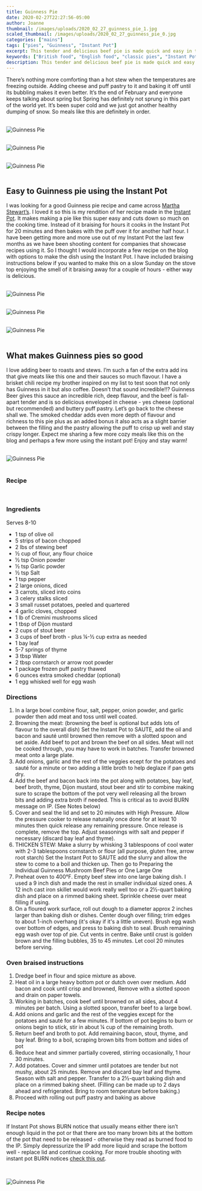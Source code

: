 ```yaml
---
title: Guinness Pie
date: 2020-02-27T22:27:56-05:00
author: Joanne
thumbnail: /images/uploads/2020_02_27_guinness_pie_1.jpg
scaled_thumbnail: /images/uploads/2020_02_27_guinness_pie_0.jpg
categories: ["mains"]
tags: ["pies", "Guinness", "Instant Pot"]
excerpt: This tender and delicious beef pie is made quick and easy in the Instant Pot 
keywords: ["British food", "English food", "classic pies", "Instant Pot Pies"]
description: This tender and delicious beef pie is made quick and easy in the Instant Pot 
---
```


There’s nothing more comforting than a hot stew when the temperatures are freezing outside. Adding cheese and puff pastry to it and baking it off until its bubbling makes it even better. It’s the end of February and everyone keeps talking about spring but Spring has definitely not sprung in this part of the world yet. It’s been super cold and we just got another healthy dumping of snow. So meals like this are definitely in order. 
</br>
</br>

![Guinness Pie](/images/uploads/2020_02_27_guinness_pie_2.jpg)
</br>
</br>

![Guinness Pie](/images/uploads/2020_02_27_guinness_pie_3.jpg)
</br>
</br>

![Guinness Pie](/images/uploads/2020_02_27_guinness_pie_4.jpg)
</br>
</br>

## Easy to Guinness pie using the Instant Pot
I was looking for a good Guinness pie recipe and came across <span class="highlight"><a rel="nofollow" href="https://www.marthastewart.com/1511473/guinness-pie">Martha Stewart’s</a></span>. I loved it so this is my rendition of her recipe made in the <span class="highlight"><a rel="nofollow" href="https://instantpot.com">Instant Pot</a></span>. It makes making a pie like this super easy and cuts down so much on the cooking time. Instead of it braising for hours it cooks in the Instant Pot for 20 minutes and then bakes with the puff over it for another half hour. I have been getting more and more use out of my Instant Pot the last few months as we have been shooting content for companies that showcase recipes using it. So I thought I would incorporate a few recipe on the blog with options to make the dish using the Instant Pot. I have included braising instructions below if you wanted to make this on a slow Sunday on the stove top enjoying the smell of it braising away for a couple of hours - either way is delicious. 
</br>
</br>

![Guinness Pie](/images/uploads/2020_02_27_guinness_pie_5.jpg)
</br>
</br>

![Guinness Pie](/images/uploads/2020_02_27_guinness_pie_6.jpg)
</br>
</br>

![Guinness Pie](/images/uploads/2020_02_27_guinness_pie_7.jpg)
</br>
</br>

## What makes Guinness pies so good
I love adding beer to roasts and stews. I’m such a fan of the extra add ins that give meats like this one and their sauces so much flavour. I have a brisket chili recipe my brother inspired on my list to test soon that not only has Guinness in it but also coffee. Doesn’t that sound incredible!!? Guinness Beer gives this sauce an incredible rich, deep flavour, and the beef is fall-apart tender and is so delicious enveloped in cheese - yes cheese (optional but recommended) and buttery puff pastry. Let’s go back to the cheese shall we. The smoked cheddar adds even more depth of flavour and richness to this pie plus as an added bonus it also acts as a slight barrier between the filling and the pastry allowing the puff to crisp up well and stay crispy longer. Expect me sharing a few more cozy meals like this on the blog and perhaps a few more using the instant pot! Enjoy and stay warm!
</br>
</br>

![Guinness Pie](/images/uploads/2020_02_27_guinness_pie_8.jpg)
</br>
</br>

### Recipe
</br>

### Ingredients 
Serves 8-10

* <span itemprop="ingredients">1 tsp of olive oil </span>
* <span itemprop="ingredients">5 strips of bacon chopped </span>
* <span itemprop="ingredients">2 lbs of stewing beef </span>
* <span itemprop="ingredients">&frac12; cup of flour, any flour choice </span>
* <span itemprop="ingredients">&frac12; tsp Onion powder</span>
* <span itemprop="ingredients">&frac12; tsp Garlic powder</span>
* <span itemprop="ingredients">&frac12; tsp Salt </span>
* <span itemprop="ingredients">1 tsp pepper </span>
* <span itemprop="ingredients">2 large onions, diced </span>
* <span itemprop="ingredients">3 carrots, sliced into coins </span>
* <span itemprop="ingredients">3 celery stalks sliced </span>
* <span itemprop="ingredients">3 small russet potatoes, peeled and quartered </span>
* <span itemprop="ingredients">4 garlic cloves, chopped </span>
* <span itemprop="ingredients">1 lb of Cremini mushrooms sliced </span>
* <span itemprop="ingredients">1 tbsp of Dijon mustard </span>
* <span itemprop="ingredients">2 cups of stout beer </span>
* <span itemprop="ingredients">3 cups of beef broth - plus &frac14;-&frac12; cup extra as needed </span>
* <span itemprop="ingredients">1 bay leaf </span>
* <span itemprop="ingredients">5-7 springs of thyme </span>
* <span itemprop="ingredients">3 tbsp Water </span>
* <span itemprop="ingredients">2 tbsp cornstarch or arrow root powder</span>
* <span itemprop="ingredients">1 package frozen puff pastry thawed </span>
* <span itemprop="ingredients">6 ounces extra smoked cheddar (optional) </span>
* <span itemprop="ingredients">1 egg whisked well for egg wash </span>

### Directions
<span itemprop="recipeInstructions">

1. In a large bowl combine flour, salt, pepper, onion powder, and garlic powder then add meat and toss until well coated. 
2. Browning the meat: (browning the beef is optional but adds lots of flavour to the overall dish) Set the Instant Pot to SAUTE, add the oil and bacon and sauté until browned then remove with a slotted spoon and set aside. Add beef to pot and brown the beef on all sides. Meat will not be cooked through, you may have to work in batches. Transfer browned meat onto a large plate.
3. Add onions, garlic and the rest of the veggies ecept for the potatoes and sauté for a minute or two adding a little broth to help deglaze if pan gets dry. 
4. Add the beef and bacon back into the pot along with potatoes, bay leaf, beef broth, thyme, Dijon mustard, stout beer and stir to combine making sure to scrape the bottom of the pot very well releasing all the brown bits and adding extra broth if needed. This is critical as to avoid BURN message on IP. (See Notes below)
5. Cover and seal the lid and set to 20 minutes with High Pressure. Allow the pressure cooker to release naturally once done for at least 10 minutes then quick release any remaining pressure. Once release is complete, remove the top. Adjust seasonings with salt and pepper if necessary (discard bay leaf and thyme). 
6. THICKEN STEW: Make a slurry by whisking 3 tablespoons of cool water with 2-3 tablespoons cornstarch or flour (all purpose, gluten free, arrow root starch)  Set the Instant Pot to SAUTE add the slurry and allow the stew to come to a boil and thicken up. Then go to Preparing the Individual Guinness Mushroom Beef Pies or One Large One 
7. Preheat oven to 400°F. Empty beef stew into one large baking dish. I used a 9 inch dish and made the rest in smaller individual sized ones. A 12 inch cast iron skillet would work really well too or a 2&frac12;-quart baking dish and place on a rimmed baking sheet. Sprinkle cheese over meat filling if using. 
8. On a floured work surface, roll out dough to a diameter approx 2 inches larger than baking dish or dishes. Center dough over filling; trim edges to about 1-inch overhang (it's okay if it's a little uneven). Brush egg wash over bottom of edges, and press to baking dish to seal. Brush remaining egg wash over top of pie. Cut vents in centre. Bake until crust is golden brown and the filling bubbles, 35 to 45 minutes. Let cool 20 minutes before serving.
</span>


### Oven braised instructions

1. Dredge beef in flour and spice mixture as above. 
2. Heat oil in a large heavy bottom pot or dutch oven over medium. Add bacon and cook until crisp and browned, Remove with a slotted spoon and drain on paper towels. 
3. Working in batches, cook beef until browned on all sides, about 4 minutes per batch. Using a slotted spoon, transfer beef to a large bowl. 
4. Add onions and garlic and the rest of the veggies except for the potatoes and sauté for a few minutes. If bottom of pot begins to burn or onions begin to stick, stir in about &frac14; cup of the remaining broth.
5. Return beef and broth to pot. Add remaining bacon, stout, thyme, and bay leaf. Bring to a boil, scraping brown bits from bottom and sides of pot
6. Reduce heat and simmer partially covered, stirring occasionally, 1 hour 30 minutes.
7. Add potatoes. Cover and simmer until potatoes are tender but not mushy, about 25 minutes. Remove and discard bay leaf and thyme. Season with salt and pepper. Transfer to a 2&frac12;-quart baking dish and place on a rimmed baking sheet. (Filling can be made up to 2 days ahead and refrigerated. Bring to room temperature before baking.)
8. Proceed with rolling out puff pastry and baking as above 

### Recipe notes

If Instant Pot shows BURN notice that usually means either there isn’t enough liquid in the pot or that there are too many brown bits at the bottom of the pot that need to be released - otherwise they read as burned food to the IP. Simply depressurize the IP add more liquid and scrape the bottom well - replace lid and continue cooking. For more trouble shooting with instant pot BURN notices <span class="highlight"><a rel="nofollow" href="https://www.pressurecookrecipes.com/instant-pot-burn/">check this out</a></span>.

</br>

![Guinness Pie](/images/uploads/2020_02_27_guinness_pie_9.jpg)